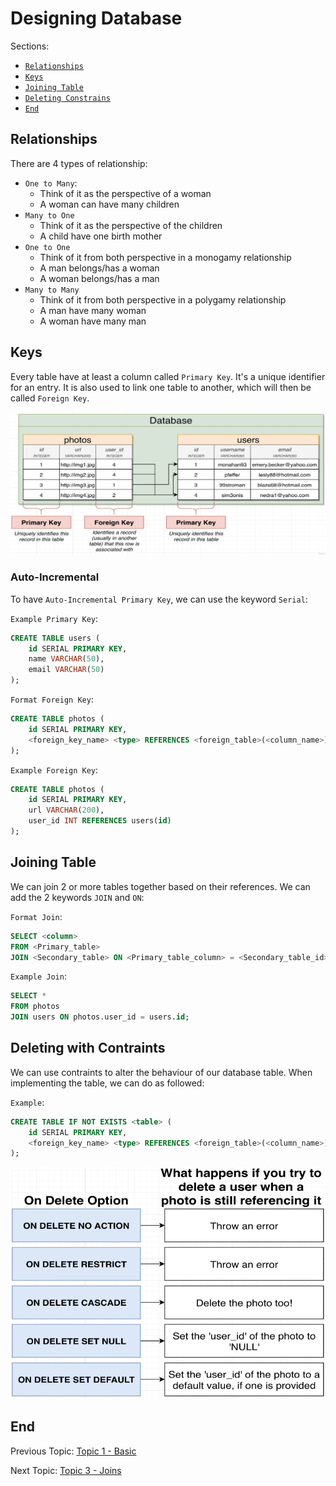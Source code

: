 # Designing Database

Sections:

- [`Relationships`](#relationships)
- [`Keys`](#keys)
- [`Joining Table`](#joining-table)
- [`Deleting Constrains`](#deleting-with-contraints)
- [`End`](#end)

## Relationships

There are 4 types of relationship:

- `One to Many`:
  - Think of it as the perspective of a woman
  - A woman can have many children
- `Many to One`
  - Think of it as the perspective of the children
  - A child have one birth mother
- `One to One`
  - Think of it from both perspective in a monogamy relationship
  - A man belongs/has a woman
  - A woman belongs/has a man
- `Many to Many`
  - Think of it from both perspective in a polygamy relationship
  - A man have many woman
  - A woman have many man

## Keys

Every table have at least a column called `Primary Key`. It's a unique identifier for an entry. It is also used to link one table to another, which will then be called `Foreign Key`.

![Primary and Foreign Key](images/primary_foreign_key.png)

### Auto-Incremental

To have `Auto-Incremental Primary Key`, we can use the keyword `Serial`:

`Example Primary Key`:

```SQL
CREATE TABLE users (
    id SERIAL PRIMARY KEY,
    name VARCHAR(50),
    email VARCHAR(50)
);
```

`Format Foreign Key`:

```SQL
CREATE TABLE photos (
    id SERIAL PRIMARY KEY,
    <foreign_key_name> <type> REFERENCES <foreign_table>(<column_name>)
);
```

`Example Foreign Key`:

```SQL
CREATE TABLE photos (
    id SERIAL PRIMARY KEY,
    url VARCHAR(200),
    user_id INT REFERENCES users(id)
);
```

## Joining Table

We can join 2 or more tables together based on their references. We can add the 2 keywords `JOIN` and `ON`:

`Format Join`:

```SQL
SELECT <column> 
FROM <Primary_table>
JOIN <Secondary_table> ON <Primary_table_column> = <Secondary_table_id>;
```

`Example Join`:

```SQL
SELECT * 
FROM photos
JOIN users ON photos.user_id = users.id;
```

## Deleting with Contraints

We can use contraints to alter the behaviour of our database table. When implementing the table, we can do as followed:

`Example`:

```SQL
CREATE TABLE IF NOT EXISTS <table> (
    id SERIAL PRIMARY KEY,
    <foreign_key_name> <type> REFERENCES <foreign_table>(<column_name>) ON DELETE <constraints>
);
```

![Deletion Constraints](images/sql_delete_constraints.png)

## End

Previous Topic: [Topic 1 - Basic](1-Basic.md)

Next Topic: [Topic 3 - Joins](3-Joins.md)
